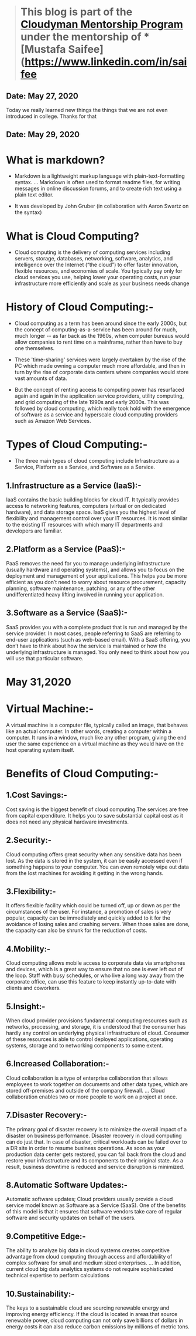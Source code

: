 > # This blog is part of the **[Cloudyman Mentorship Program](https://t.co/78sRvCvYiO?amp=1)** under the mentorship of *[Mustafa Saifee](https://www.linkedin.com/in/saifee

## Date: May 27, 2020
Today we really learned new things the things that we are not even introduced in college. Thanks for that


## Date: May 29, 2020

# What is markdown?


- Markdown is a lightweight markup language with plain-text-formatting syntax. ... Markdown is often used to format readme files, for writing messages in online discussion forums, and to create rich text using a plain text editor.

- It was developed by
John Gruber (in collaboration with Aaron Swartz on the syntax)


# What is Cloud Computing?

- Cloud computing is the delivery of computing services including servers, storage, databases, networking, software, analytics, and intelligence over the Internet (“the cloud”) to offer faster innovation, flexible resources, and economies of scale. You typically pay only for cloud services you use, helping lower your operating costs, run your infrastructure more efficiently and scale as your business needs change

# History of Cloud Computing:-

- Cloud computing as a term has been around since the early 2000s, but the concept of computing-as-a-service has been around for much, much longer -- as far back as the 1960s, when computer bureaus would allow companies to rent time on a mainframe, rather than have to buy one themselves.

- These 'time-sharing' services were largely overtaken by the rise of the PC which made owning a computer much more affordable, and then in turn by the rise of corporate data centers where companies would store vast amounts of data.

- But the concept of renting access to computing power has resurfaced again and again in the application service providers, utility computing, and grid computing of the late 1990s and early 2000s. This was followed by cloud computing, which really took hold with the emergence of software as a service and hyperscale cloud computing providers such as Amazon Web Services.

# Types of Cloud Computing:-

- The three main types of cloud computing include Infrastructure as a Service, Platform as a Service, and Software as a Service. 

## 1.Infrastructure as a Service (IaaS):-


IaaS contains the basic building blocks for cloud IT. It typically provides access to networking features, computers (virtual or on dedicated hardware), and data storage space. IaaS gives you the highest level of flexibility and management control over your IT resources. It is most similar to the existing IT resources with which many IT departments and developers are familiar. 

## 2.Platform as a Service (PaaS):-


PaaS removes the need for you to manage underlying infrastructure (usually hardware and operating systems), and allows you to focus on the deployment and management of your applications. This helps you be more efficient as you don’t need to worry about resource procurement, capacity planning, software maintenance, patching, or any of the other undifferentiated heavy lifting involved in running your application. 

## 3.Software as a Service (SaaS):-


SaaS provides you with a complete product that is run and managed by the service provider. In most cases, people referring to SaaS are referring to end-user applications (such as web-based email). With a SaaS offering, you don’t have to think about how the service is maintained or how the underlying infrastructure is managed. You only need to think about how you will use that particular software.

# May 31,2020

# Virtual Machine:-

A virtual machine is a computer file, typically called an image, that behaves like an actual computer. In other words, creating a computer within a computer. It runs in a window, much like any other program, giving the end user the same experience on a virtual machine as they would have on the host operating system itself.

# Benefits of Cloud Computing:-


## 1.Cost Savings:-


Cost saving is the biggest benefit of cloud computing.The services are free from capital expenditure. It helps you to save substantial capital cost as it does not need any physical hardware investments. 

## 2.Security:-


Cloud computing offers great security when any sensitive data has been lost. As the data is stored in the system, it can be easily accessed even if something happens to your computer. You can even remotely wipe out data from the lost machines for avoiding it getting in the wrong hands.

## 3.Flexibility:-


It offers flexible facility which could be turned off, up or down as per the circumstances of the user. For instance, a promotion of sales is very popular, capacity can be immediately and quickly added to it for the avoidance of losing sales and crashing servers. When those sales are done, the capacity can also be shrunk for the reduction of costs.

## 4.Mobility:-


Cloud computing allows mobile access to corporate data via smartphones and devices, which is a great way to ensure that no one is ever left out of the loop. Staff with busy schedules, or who live a long way away from the corporate office, can use this feature to keep instantly up-to-date with clients and coworkers.

## 5.Insight:-


When cloud provider provisions fundamental computing resources such as networks, processing, and storage, it is understood that the consumer has hardly any control on underlying physical infrastructure of cloud. Consumer of these resources is able to control deployed applications, operating systems, storage and to networking components to some extent.
  
## 6.Increased Collaboration:-


Cloud collaboration is a type of enterprise collaboration that allows employees to work together on documents and other data types, which are stored off-premises and outside of the company firewall. ... Cloud collaboration enables two or more people to work on a project at once.

## 7.Disaster Recovery:-


The primary goal of disaster recovery is to minimize the overall impact of a disaster on business performance. Disaster recovery in cloud computing can do just that. In case of disaster, critical workloads can be failed over to a DR site in order to resume business operations. As soon as your production data center gets restored, you can fail back from the cloud and restore your infrastructure and its components to their original state. As a result, business downtime is reduced and service disruption is minimized.

## 8.Automatic Software Updates:-


Automatic software updates; Cloud providers usually provide a cloud service model known as Software as a Service (SaaS). One of the benefits of this model is that it ensures that software vendors take care of regular software and security updates on behalf of the users.

## 9.Competitive Edge:-


The ability to analyze big data in cloud systems creates competitive advantage from cloud computing through access and affordability of complex software for small and medium sized enterprises. ... In addition, current cloud big data analytics systems do not require sophisticated technical expertise to perform calculations

## 10.Sustainability:-


The keys to a sustainable cloud are sourcing renewable energy and improving energy efficiency. If the cloud is located in areas that source renewable power, cloud computing can not only save billions of dollars in energy costs it can also reduce carbon emissions by millions of metric tons.



 

